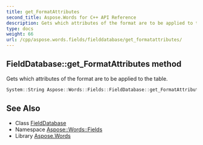 ```yaml
---
title: get_FormatAttributes
second_title: Aspose.Words for C++ API Reference
description: Gets which attributes of the format are to be applied to the table.
type: docs
weight: 66
url: /cpp/aspose.words.fields/fielddatabase/get_formatattributes/
---
```

## FieldDatabase::get_FormatAttributes method


Gets which attributes of the format are to be applied to the table.

```cpp
System::String Aspose::Words::Fields::FieldDatabase::get_FormatAttributes()
```

## See Also

* Class [FieldDatabase](../)
* Namespace [Aspose::Words::Fields](../../)
* Library [Aspose.Words](../../../)
